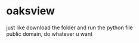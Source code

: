 # oaksview
just like download the folder and run the python file\
public domain, do whatever u want
